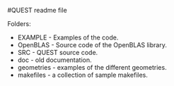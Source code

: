 
#QUEST readme file


Folders:

* EXAMPLE - Examples of the code.
* OpenBLAS - Source code of the OpenBLAS library.
* SRC - QUEST source code.
* doc - old documentation.
* geometries - examples of the different geometries.
* makefiles - a collection of sample makefiles.
                    

